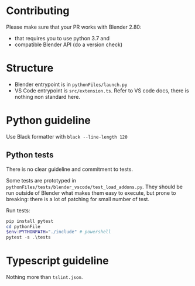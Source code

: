 # Contributing

Please make sure that your PR works with Blender 2.80:
- that requires you to use python 3.7 and 
- compatible Blender API (do a version check)

# Structure

- Blender entrypoint is in `pythonFiles/launch.py`
- VS Code entrypoint is `src/extension.ts`. Refer to VS code docs, there is nothing non standard here.

# Python guideline

Use Black formatter with `black --line-length 120`

## Python tests

There is no clear guideline and commitment to tests.

Some tests are prototyped in `pythonFiles/tests/blender_vscode/test_load_addons.py`.
They should be run outside of Blender what makes them easy to execute, but prone to breaking: there is a lot of patching
for small number of test.

Run tests:

```powershell
pip install pytest
cd pythonFile
$env:PYTHONPATH="./include" # powershell
pytest -s .\tests 
```

# Typescript guideline

Nothing more than `tslint.json`.